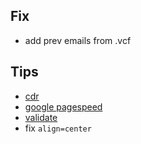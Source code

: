 ## Fix
- add prev emails from .vcf

## Tips
- [cdr](https://www.cloudflare.com/a/sign-up)
- [google pagespeed](https://developers.google.com/speed/pagespeed/insights/?url=raceup.it)
- [validate](https://validator.w3.org)
- fix `align=center`